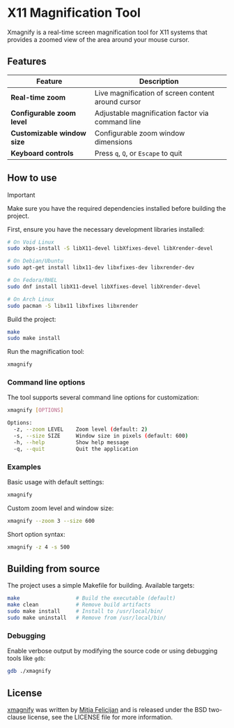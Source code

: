 # X11 Magnification Tool

Xmagnify is a real-time screen magnification tool for X11 systems that
provides a zoomed view of the area around your mouse cursor.

## Features

| Feature | Description |
|---------|-------------|
| **Real-time zoom** | Live magnification of screen content around cursor |
| **Configurable zoom level** | Adjustable magnification factor via command line |
| **Customizable window size** | Configurable zoom window dimensions |
| **Keyboard controls** | Press `q`, `Q`, or `Escape` to quit |

## How to use

> [!IMPORTANT]
> Make sure you have the required dependencies installed before
> building the project.

First, ensure you have the necessary development libraries installed:

```sh
# On Void Linux
sudo xbps-install -S libX11-devel libXfixes-devel libXrender-devel

# On Debian/Ubuntu
sudo apt-get install libx11-dev libxfixes-dev libxrender-dev

# On Fedora/RHEL
sudo dnf install libX11-devel libXfixes-devel libXrender-devel

# On Arch Linux
sudo pacman -S libx11 libxfixes libxrender
```

Build the project:

```sh
make
sudo make install
```

Run the magnification tool:

```sh
xmagnify
```

### Command line options

The tool supports several command line options for customization:

```sh
xmagnify [OPTIONS]

Options:
  -z, --zoom LEVEL    Zoom level (default: 2)
  -s, --size SIZE     Window size in pixels (default: 600)
  -h, --help          Show help message
  -q, --quit          Quit the application
```

### Examples

Basic usage with default settings:
```sh
xmagnify
```

Custom zoom level and window size:
```sh
xmagnify --zoom 3 --size 600
```

Short option syntax:
```sh
xmagnify -z 4 -s 500
```

## Building from source

The project uses a simple Makefile for building. Available targets:

```sh
make                  # Build the executable (default)
make clean            # Remove build artifacts
sudo make install     # Install to /usr/local/bin/
sudo make uninstall   # Remove from /usr/local/bin/
```

### Debugging

Enable verbose output by modifying the source code or using
debugging tools like `gdb`:

```sh
gdb ./xmagnify
```

## License

[xmagnify](https://github.com/mitjafelicijan/xmagnify) was written by [Mitja
Felicijan](https://mitjafelicijan.com) and is released under the BSD
two-clause license, see the LICENSE file for more information.
